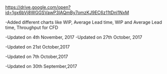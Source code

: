 https://drive.google.com/open?id=1gx6bVj8WGGSVawP3lAQmBy7omzKJ9EC6z11tDnl1NxM

-Added different charts like WIP, Average Lead time, WIP and Average Lead time, Throughput for CFD

-Updated on 4th November, 2017
-Updated on 27th October, 2017

-Updated on 21st October,2017

-Updated on 7th October,2017

-Updated on 30th September,2017


